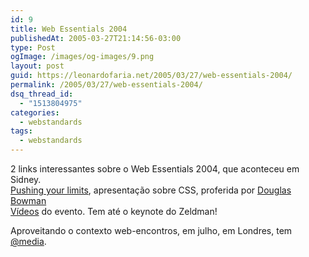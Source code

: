 ```yaml
---
id: 9
title: Web Essentials 2004
publishedAt: 2005-03-27T21:14:56-03:00
type: Post
ogImage: /images/og-images/9.png
layout: post
guid: https://leonardofaria.net/2005/03/27/web-essentials-2004/
permalink: /2005/03/27/web-essentials-2004/
dsq_thread_id:
  - "1513804975"
categories:
  - webstandards
tags:
  - webstandards
---
```

2 links interessantes sobre o Web Essentials 2004, que aconteceu em Sidney.  
[Pushing your limits](http://stopdesign.com/present/2004/sydney/limits/), apresentação sobre CSS, proferida por  [Douglas Bowman](http://www.stopdesign.com/ "http://www.stopdesign.com")  
[Vídeos](http://www.ftponline.com/reports/wdwboston/2004/ "http://www.ftponline.com/reports/wdwboston/2004/") do evento. Tem até o keynote do Zeldman!

Aproveitando o contexto web-encontros, em julho, em Londres, tem [@media](http://www.atmedia2005.co.uk/).
